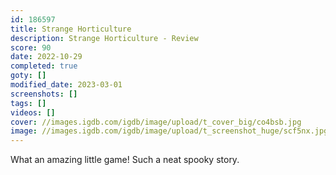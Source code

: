 ```yaml
---
id: 186597
title: Strange Horticulture
description: Strange Horticulture - Review
score: 90
date: 2022-10-29
completed: true
goty: []
modified_date: 2023-03-01
screenshots: []
tags: []
videos: []
cover: //images.igdb.com/igdb/image/upload/t_cover_big/co4bsb.jpg
image: //images.igdb.com/igdb/image/upload/t_screenshot_huge/scf5nx.jpg
---
```

What an amazing little game! Such a neat spooky story.